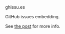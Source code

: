 ghissu.es

GitHub issues embedding.

See [the post](https://kristianfreeman.com/ghissu.es) for more info.
